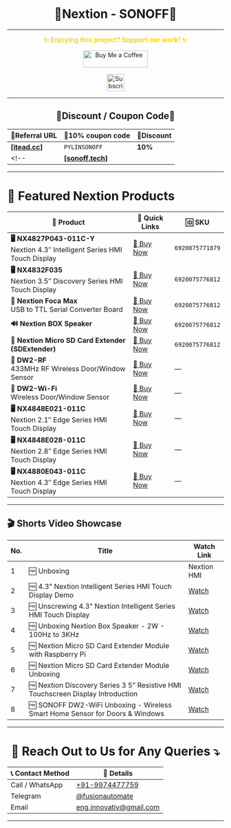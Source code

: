 <h1 align = "center">🌟Nextion - SONOFF🌟</h1>

---
<p align="center">
  <span style="font-size: 1.1em; color: #FFD700; font-weight: bold;">✨ Enjoying this project? Support our work! ✨</span>
</p>

<p align="center" style="margin: 15px 0;">
  <a href="https://buymeacoffee.com/pylin" target="_blank">
    <img src="https://cdn.buymeacoffee.com/buttons/v2/default-yellow.png" alt="Buy Me a Coffee" style="height: 40px; width: 150px;">
  </a>
</p>

<p align="center" style="margin: 15px 0;">
  <a href="https://www.youtube.com/channel/UCKKhdFV0q8CV5vWUDfiDfTw" target="_blank">
    <img src="https://img.shields.io/badge/SUBSCRIBE%20ON%20YOUTUBE-FF0000?style=for-the-badge&logo=youtube&logoColor=white" alt="Subscribe on YouTube" style="height: 40px;">
  </a>
</p>

---

<h2 align = "center">🌟Discount / Coupon Code🌟</h2>

| 📣Referral URL | 🎫10% coupon code | 🔖Discount | 
|---|---|---|
|[**[itead.cc]**](https:///ref/314/)|`PYLINSONOFF`|**10%**|
<!-- |[**[sonoff.tech]**](https://sonoff.tech/246)||| -->

---

# 🔴 **Featured Nextion Products**

| 🔧 Product | 🔗 Quick Links | 🆔 SKU |
|-----------|----------------|--------|
| **🖥️ NX4827P043-011C-Y** <br/> Nextion 4.3″ Intelligent Series HMI Touch Display | [🛒 Buy Now](https://itead.cc/product/4-3-nextion-intelligent-series-hmi-touch-display-with-enclosure/ref/314/) | `6920075771879` |
| **🖥️ NX4832F035** <br/> Nextion 3.5″ Discovery Series HMI Touch Display | [🛒 Buy Now](https://itead.cc/product/nx4832f035-nextion-3-5-discovery-series-hmi-touch-display/ref/314/) | `6920075776812` |
| **🔌 Nextion Foca Max** <br/> USB to TTL Serial Converter Board | [🛒 Buy Now](https://itead.cc/product/nextion-foca-max-5v2a-output-usb-to-ttl-serial-converter-board/ref/314/) | `6920075776812` |
| **🔊 Nextion BOX Speaker** | [🛒 Buy Now](https://itead.cc/product/nextion-box-speaker/ref/314/) | `6920075776812` |
| **💾 Nextion Micro SD Card Extender (SDExtender)** | [🛒 Buy Now](https://itead.cc/product/nextion-micro-sd-card-extender/ref/314/) | `6920075776812` |
| **🚪 DW2-RF** <br/> 433MHz RF Wireless Door/Window Sensor | [🛒 Buy Now](https://itead.cc/product/sonoff-dw2-rf-433mhz-rf-wireless-door-window-sensor/ref/314/) | — |
| **🚪 DW2-Wi-Fi** <br/> Wireless Door/Window Sensor | [🛒 Buy Now](https://itead.cc/product/sonoff-dw2/ref/314/) | — |
| **🖥️ NX4848E021-011C** <br/> Nextion 2.1″ Edge Series HMI Touch Display | [🛒 Buy Now](https://itead.cc/product/nx4848e021-011c-nextion-2-1-edge-series-hmi-touch-display/ref/314/) | — |
| **🖥️ NX4848E028-011C** <br/> Nextion 2.8″ Edge Series HMI Touch Display | [🛒 Buy Now](https://itead.cc/product/nx4848e028-011c-nextion-2-8-edge-series-hmi-touch-display/ref/314/) | — |
| **🖥️ NX4880E043-011C** <br/> Nextion 4.3″ Edge Series HMI Touch Display | [🛒 Buy Now](https://itead.cc/product/nx4880e043-011c-nextion-4-3-edge-series-hmi-touch-display/ref/314/) | — |

<!-- <details>
<summary>Product details & notes (expand)</summary>

- NX4827P043-011C-Y: Intelligent series includes enclosure and capacitive touch. Recommended for modern projects where touch responsiveness and viewing angles matter.
- NX4832F035: Discovery series is great for prototyping and low-cost displays.
- Foca Max: Useful for flashing Nextion displays or connecting to microcontrollers via USB.
- BOX Speaker: Integrates audio for multimedia projects.
- SDExtender: Handy for loading large assets (images, audio) onto a microSD for Nextion projects.

Tip: Click any Buy link to open the product page. Apply coupon code at checkout to receive the discount.

</details> -->

---

## 🎬 Shorts Video Showcase

| No. | Title                                      | Watch Link                                                                 | 
|-----|--------------------------------------------|----------------------------------------------------------------------------|
| 1   | 🆓️ Unboxing | Nextion HMI | Box Speaker | Micro SD Card Extender | Foca Max | IoT | IIoT | | [▶️ Watch](https://youtube.com/shorts/QhYF7tbJfUA) |
| 2   | 🆓️ 4.3" Nextion Intelligent Series HMI Touch Display Demo | [Watch](https://youtube.com/shorts/-_VOizNZ0M0) |
| 3   | 🆓️ Unscrewing 4.3" Nextion Intelligent Series HMI Touch Display | [Watch](https://youtube.com/shorts/pvZBPkx6Nbg) |
| 4   | 🆓️ Unboxing Nextion Box Speaker - 2W - 100Hz to 3KHz | [Watch](https://youtube.com/shorts/3-6pe_mP1xQ) |
| 5   | 🆓️ Nextion Micro SD Card Extender Module with Raspberry Pi | [Watch](https://youtube.com/shorts/4_cNtVUnO7A) |
| 6   | 🆓️ Nextion Micro SD Card Extender Module Unboxing | [Watch](https://youtube.com/shorts/s8hJhr4Kst0) |
| 7   | 🆓️ Nextion Discovery Series 3 5” Resistive HMI Touchscreen Display Introduction | [Watch](https://youtube.com/shorts/BouULLZ8EqA) |
| 8   | 🆓️ SONOFF DW2-WiFi Unboxing - Wireless Smart Home Sensor for Doors & Windows | [Watch](https://youtube.com/shorts/iy4qzqwsN58) |

---

<h1 align="center">📢 Reach Out to Us for Any Queries ⤵️</h1>

<table align="center">
  <thead>
    <tr>
      <th>📞 Contact Method</th>
      <th>🔗 Details</th>
    </tr>
  </thead>
  <tbody>
    <tr>
      <td>Call / WhatsApp</td>
      <td><a href="https://wa.me/919974477759">+91-9974477759</a></td>
    </tr>
    <tr>
      <td>Telegram</td>
      <td><a href="https://t.me/fusionautomate">@fusionautomate</a></td>
    </tr>
    <tr>
      <td>Email</td>
      <td><a href="mailto:eng.innovativ@gmail.com">eng.innovativ@gmail.com</a></td>
    </tr>
  </tbody>
</table>

---

